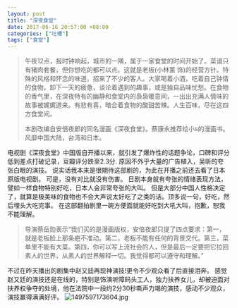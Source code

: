 ```yaml
---
layout: post
title: "深夜食堂"
date: 2017-06-16 20:57:00 +08:00
categories: ["吐槽"]
tags: ["食堂"]
---
```


> 午夜12点，报时钟响起，城市的一隅，属于一家食堂的时间开始了。菜谱只有猪肉套餐，但你想吃的都可以点。这就是老板(小林薰 饰)的经营方针。特殊的风格和怀念的味道，招来了不少的客人。大家喝着小酒，吃着自己钟情的食物，卸下一天的疲惫，谈论着遇到的趣事，或是独自品味忧愁。在食物的香气里，在深夜特有的幽静和食堂内的袅袅暖意间，一出出充满人情味的故事被娓娓道来。有悲有喜，暗合着食物的酸甜苦辣。人生百味，尽在这四方食堂间。
> 
> 本剧改编自安倍夜郎的同名漫画《深夜食堂》。蔡康永推荐给小s的漫画书。风靡中国大陆，台湾和日本。


电视剧《深夜食堂》中国版自开播以来，就引发了爆炸性的话题争论，口碑和评分低到差点打破记录，豆瓣评分跌至2.3分.
原因不外乎大量的广告植入，吴昕的夸张白眼的演技。
说实话我本来是很期待这部剧的，为此在开播之前还去看了日本原版电视剧。
可是，没有对比就没有伤害。
日剧本身就有夸张的情绪表现方法，譬如一样食物特别好吃，日本人会非常夸张的大叫。
但是大部分中国人性格决定了，就算是极美味的食物也不会大声说太好吃了之类的话。顶多说一句，好吃，然后埋头大吃完事。
在这部翻拍剧里一碗方便面就能好吃到大吼大叫，抱歉，恕我不能理解。

> 导演蔡岳勋表示“我们买的是漫画版权，安倍夜郎只提了四点要求：第一，就是老板脸上那条疤不准动。第二，老板不能有任何的背景交代。第三，菜单里不能有大菜。第四，你可以写上流社会的人，但是最后一定要把它拉回素人的世界，从素人的世界解释一切。我觉得都可以遵守和理解。”


不过在昨天播出的剧集中赵又廷再现神演技!更令不少观众看了后直接泪奔。
感觉赵又廷的演技还是在线的，特别是饰演听障码头工人，独力扶养女儿，却被迫面对扶养权争夺的处境，他在法院中一段约2分30秒嘶声力竭的演技，感动不少观众，演技赢得满满好评。
![1497597173604.jpg][1]


  [1]: https://xy07-1251893119.costj.myqcloud.com/2017/06/16/2810889746.jpg